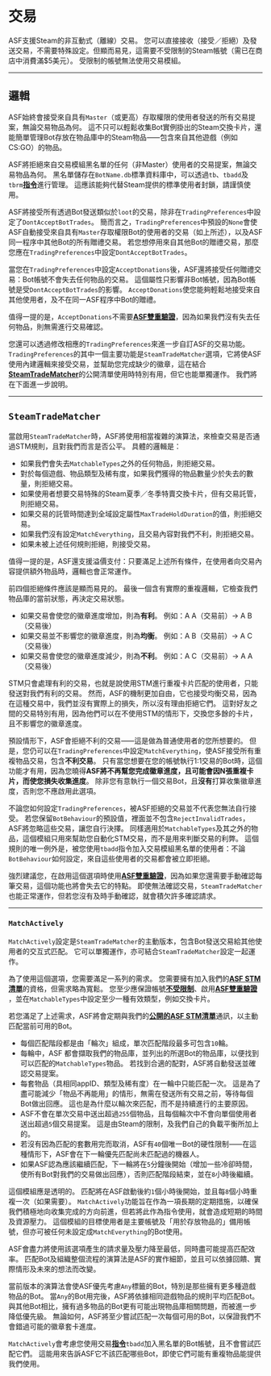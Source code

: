 # 交易

ASF支援Steam的非互動式（離線）交易。 您可以直接接收（接受／拒絕）及發送交易，不需要特殊設定。但顯而易見，這需要不受限制的Steam帳號（需已在商店中消費滿$5美元）。 受限制的帳號無法使用交易模組。

---

## 邏輯

ASF始終會接受來自具有&#8203;`Master`&#8203;（或更高）存取權限的使用者發送的所有交易提案，無論交易物品為何。 這不只可以輕鬆收集Bot實例掛出的Steam交換卡片，還能簡單管理Bot存放在物品庫中的Steam物品⸺包含來自其他遊戲（例如CS:GO）的物品。

ASF將拒絕來自交易模組黑名單的任何（非Master）使用者的交易提案，無論交易物品為何。 黑名單儲存在&#8203;`BotName.db`&#8203;標準資料庫中，可以透過&#8203;`tb`&#8203;、&#8203;`tbadd`&#8203;及&#8203;`tbrm`&#8203;**[指令](https://github.com/JustArchiNET/ArchiSteamFarm/wiki/Commands-zh-TW)**&#8203;進行管理。 這應該能夠代替Steam提供的標準使用者封鎖，請謹慎使用。

ASF將接受所有透過Bot發送類似於&#8203;`loot`&#8203;的交易，除非在&#8203;`TradingPreferences`&#8203;中設定了&#8203;`DontAcceptBotTrades`&#8203;。 簡而言之，&#8203;`TradingPreferences`&#8203;中預設的&#8203;`None`&#8203;會使ASF自動接受來自具有&#8203;`Master`&#8203;存取權限Bot的使用者的交易（如上所述），以及ASF同一程序中其他Bot的所有贈禮交易。 若您想停用來自其他Bot的贈禮交易，那麼您應在&#8203;`TradingPreferences`&#8203;中設定&#8203;`DontAcceptBotTrades`&#8203;。

當您在&#8203;`TradingPreferences`&#8203;中設定&#8203;`AcceptDonations`&#8203;後，ASF還將接受任何贈禮交易：Bot帳號不會失去任何物品的交易。 這個屬性只影響非Bot帳號，因為Bot帳號是受&#8203;`DontAcceptBotTrades`&#8203;的影響。 `AcceptDonations`&#8203;使您能夠輕鬆地接受來自其他使用者，及不在同一ASF程序中Bot的贈禮。

值得一提的是，&#8203;`AcceptDonations`&#8203;不需要&#8203;**[ASF雙重驗證](https://github.com/JustArchiNET/ArchiSteamFarm/wiki/Two-factor-authentication-zh-TW)**&#8203;，因為如果我們沒有失去任何物品，則無需進行交易確認。

您還可以透過修改相應的&#8203;`TradingPreferences`&#8203;來進一步自訂ASF的交易功能。 `TradingPreferences`&#8203;的其中一個主要功能是&#8203;`SteamTradeMatcher`&#8203;選項，它將使ASF使用內建邏輯來接受交易，並幫助您完成缺少的徽章，這在結合&#8203;**[SteamTradeMatcher](https://www.steamtradematcher.com)**&#8203;的公開清單使用時特別有用，但它也能單獨運作。 我們將在下面進一步說明。

---

## `SteamTradeMatcher`

當啟用&#8203;`SteamTradeMatcher`&#8203;時，ASF將使用相當複雜的演算法，來檢查交易是否通過STM規則，且對我們而言是否公平。 具體的邏輯是：

- 如果我們會失去&#8203;`MatchableTypes`&#8203;之外的任何物品，則拒絕交易。
- 對於每個遊戲、物品類型及稀有度，如果我們獲得的物品數量少於失去的數量，則拒絕交易。
- 如果使用者想要交易特殊的Steam夏季／冬季特賣交換卡片，但有交易託管，則拒絕交易。
- 如果交易的託管時間達到全域設定屬性&#8203;`MaxTradeHoldDuration`&#8203;的值，則拒絕交易。
- 如果我們沒有設定&#8203;`MatchEverything`&#8203;，且交易內容對我們不利，則拒絕交易。
- 如果未被上述任何規則拒絕，則接受交易。

值得一提的是，ASF還支援溢價支付：只要滿足上述所有條件，在使用者向交易內容提供額外物品時，邏輯也會正常運作。

前四個拒絕條件應該是顯而易見的。 最後一個含有實際的重複邏輯，它檢查我們物品庫的當前狀態，再決定交易狀態。

- 如果交易會使您的徽章進度增加，則為&#8203;**有利**&#8203;。 例如：A A（交易前）-> A B（交易後）
- 如果交易並不影響您的徽章進度，則為&#8203;**均衡**&#8203;。 例如：A B（交易前）-> A C（交易後）
- 如果交易會使您的徽章進度減少，則為&#8203;**不利**&#8203;。 例如：A C（交易前）-> A A（交易後）

STM只會處理有利的交易，也就是說使用STM進行重複卡片匹配的使用者，只能發送對我們有利的交易。 然而，ASF的機制更加自由，它也接受均衡交易，因為在這種交易中，我們並沒有實際上的損失，所以沒有理由拒絕它們。 這對好友之間的交易特別有用，因為他們可以在不使用STM的情形下，交換您多餘的卡片，且不影響您的徽章進度。

預設情形下，ASF會拒絕不利的交易⸺這是做為普通使用者的您所想要的。 但是，您仍可以在&#8203;`TradingPreferences`&#8203;中設定&#8203;`MatchEverything`&#8203;，使ASF接受所有重複物品交易，包含&#8203;**不利交易**&#8203;。 只有當您想要在您的帳號執行1:1交易的Bot時，這個功能才有用，因為您曉得&#8203;**ASF將不再幫您完成徽章進度，且可能會因N張重複卡片，而使您損失收集進度**&#8203;。 除非您有意執行一個交易Bot，且&#8203;**沒有**&#8203;打算收集徽章進度，否則您不應啟用此選項。

不論您如何設定&#8203;`TradingPreferences`&#8203;，被ASF拒絕的交易並不代表您無法自行接受。 若您保留&#8203;`BotBehaviour`&#8203;的預設值，裡面並不包含&#8203;`RejectInvalidTrades`&#8203;，ASF將忽略這些交易，讓您自行決擇。 同樣適用於&#8203;`MatchableTypes`&#8203;及其之外的物品，這個模組只用來幫助您自動化STM交易，而不是用來判斷交易的利弊。 這個規則的唯一例外是，被您使用&#8203;`tbadd`&#8203;指令加入交易模組黑名單的使用者：不論&#8203;`BotBehaviour`&#8203;如何設定，來自這些使用者的交易都會被立即拒絕。

強烈建議您，在啟用這個選項時使用&#8203;**[ASF雙重驗證](https://github.com/JustArchiNET/ArchiSteamFarm/wiki/Two-factor-authentication-zh-TW)**&#8203;，因為如果您還需要手動確認每筆交易，這個功能也將會失去它的特點。 即使無法確認交易，&#8203;`SteamTradeMatcher`&#8203;也能正常運作，但若您沒有及時手動確認，就會積欠許多確認請求。

---

### `MatchActively`

`MatchActively`&#8203;設定是&#8203;`SteamTradeMatcher`&#8203;的主動版本，包含Bot發送交易給其他使用者的交互式匹配。 它可以單獨運作，亦可結合&#8203;`SteamTradeMatcher`&#8203;設定一起運作。

為了使用這個選項，您需要滿足一系列的需求。 您需要擁有加入我們的&#8203;**[ASF STM清單](https://github.com/JustArchiNET/ArchiSteamFarm/wiki/Remote-communication-zh-TW#公開的-asf-stm-清單)**&#8203;的資格，但需求略為寬鬆。 您至少應保證帳號&#8203;**[不受限制](https://support.steampowered.com/kb_article.php?ref=3330-IAGK-7663)**&#8203;、啟用&#8203;**[ASF雙重驗證](https://github.com/JustArchiNET/ArchiSteamFarm/wiki/Two-factor-authentication-zh-TW#asf-雙重驗證)**&#8203;，並在&#8203;`MatchableTypes`&#8203;中設定至少一種有效類型，例如交換卡片。

若您滿足了上述需求，ASF將會定期與我們的&#8203;**[公開的ASF STM清單](https://github.com/JustArchiNET/ArchiSteamFarm/wiki/Remote-communication-zh-TW#公開的-asf-stm-清單)**&#8203;通訊，以主動匹配當前可用的Bot。

- 每個匹配階段都是由「輪次」組成，單次匹配階段最多可包含&#8203;`10`&#8203;輪。
- 每輪中，ASF 都會擷取我們的物品庫，並列出的所選Bot的物品庫，以便找到可以匹配的&#8203;`MatchableTypes`&#8203;物品。 若找到合適的配對，ASF將自動發送並確認交易提案。
- 每套物品（具相同appID、類型及稀有度）在一輪中只能匹配一次。 這是為了盡可能減少「物品不再能用」的情形，無需在發送所有交易之前，等待每個Bot做出回應。 這也是為什麼以輪次來匹配，而不是持續進行的主要原因。
- ASF不會在單次交易中送出超過&#8203;`255`&#8203;個物品，且每個輪次中不會向單個使用者送出超過&#8203;`5`&#8203;個交易提案。 這是由Steam的限制，及我們自己的負載平衡所加上的。
- 若沒有因為匹配的套數用完而取消，ASF有&#8203;`40`&#8203;個唯一Bot的硬性限制⸺在這種情形下，ASF會在下一輪優先匹配尚未匹配過的機器人。
- 如果ASF認為應該繼續匹配，下一輪將在&#8203;`5`&#8203;分鐘後開始（增加一些冷卻時間，使所有Bot對我們的交易做出回應），否則匹配階段結束，並在&#8203;`8`&#8203;小時後繼續。

這個模組應是透明的。 匹配將在ASF啟動後約&#8203;`1`&#8203;個小時後開始，並且每&#8203;`8`&#8203;個小時重複一次（如果需要）。 `MatchActively`&#8203;功能旨在作為一項長期的定期措施，以確保我們積極地向收集完成的方向前進，但若將此作為指令使用，就會造成短期的時間及資源壓力。 這個模組的目標使用者是主要帳號及「用於存放物品的」備用帳號，但亦可被任何未設定成&#8203;`MatchEverything`&#8203;的Bot使用。

ASF會盡力將使用該選項產生的請求量及壓力降至最低，同時盡可能提高匹配效率。 匹配Bot及組織整個流程的演算法是ASF的實作細節，並且可以依據回饋、實際情形及未來的想法而改變。

當前版本的演算法會使ASF優先考慮&#8203;`Any`&#8203;標籤的Bot，特別是那些擁有更多種遊戲物品的Bot。 當&#8203;`Any`&#8203;的Bot用完後，ASF將依據相同遊戲物品的規則平均匹配Bot。與其他Bot相比，擁有過多物品的Bot更有可能出現物品庫相關問題，而被進一步降低優先級。 無論如何，ASF將至少嘗試匹配一次每個可用的Bot，以保證我們不會錯過可能的徽章套卡進度。

`MatchActively`&#8203;會考慮您使用交易&#8203;**[指令](https://github.com/JustArchiNET/ArchiSteamFarm/wiki/Commands-zh-TW)**&#8203;`tbadd`&#8203;加入黑名單的Bot帳號，且不會嘗試匹配它們。 這能用來告訴ASF它不該匹配哪些Bot，即使它們可能有重複物品能提供我們使用。